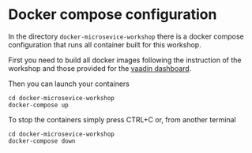 # Docker compose configuration

In the directory `docker-microsevice-workshop` there is a docker compose configuration that runs all container built 
for this workshop.

First you need to build all docker images following the instruction of the workshop and those provided for 
the [vaadin dashboard](vaadin-dashboard.md).

Then you can launch your containers

```
cd docker-microsevice-workshop
docker-compose up
```

To stop the containers simply press CTRL+C or, from another terminal


```
cd docker-microsevice-workshop 
docker-compose down
```


